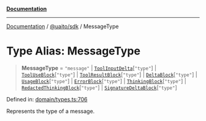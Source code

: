 [**Documentation**](../../../README.md)

***

[Documentation](../../../README.md) / [@uaito/sdk](../README.md) / MessageType

# Type Alias: MessageType

> **MessageType** = `"message"` \| [`ToolInputDelta`](ToolInputDelta.md)\[`"type"`\] \| [`ToolUseBlock`](ToolUseBlock.md)\[`"type"`\] \| [`ToolResultBlock`](ToolResultBlock.md)\[`"type"`\] \| [`DeltaBlock`](DeltaBlock.md)\[`"type"`\] \| [`UsageBlock`](UsageBlock.md)\[`"type"`\] \| [`ErrorBlock`](ErrorBlock.md)\[`"type"`\] \| [`ThinkingBlock`](../interfaces/ThinkingBlock.md)\[`"type"`\] \| [`RedactedThinkingBlock`](../interfaces/RedactedThinkingBlock.md)\[`"type"`\] \| [`SignatureDeltaBlock`](../interfaces/SignatureDeltaBlock.md)\[`"type"`\]

Defined in: [domain/types.ts:706](https://github.com/elribonazo/uaito/blob/0785510d8ad92c6f9514ad770b3e81162500e4a0/packages/sdk/src/domain/types.ts#L706)

Represents the type of a message.

